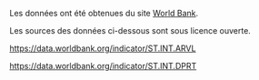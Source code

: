 Les données ont été obtenues du site <a href="https://data.worldbank.org/">World Bank</a>.

Les sources des données ci-dessous sont sous licence ouverte.

https://data.worldbank.org/indicator/ST.INT.ARVL

https://data.worldbank.org/indicator/ST.INT.DPRT
